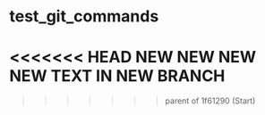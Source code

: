 # test_git_commands
<<<<<<< HEAD
NEW NEW NEW NEW TEXT IN NEW BRANCH
=======
>>>>>>> parent of 1f61290 (Start)
